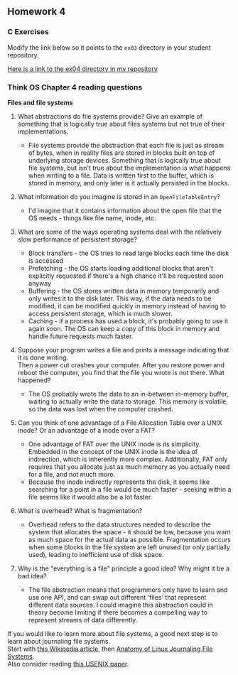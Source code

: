 ## Homework 4

### C Exercises

Modify the link below so it points to the `ex03` directory in your
student repository.

[Here is a link to the ex04 directory in my repository](https://github.com/phuston/ExercisesInC/tree/master/exercises/ex03)

### Think OS Chapter 4 reading questions

**Files and file systems**

1) What abstractions do file systems provide?  Give an example of something that is logically 
true about files systems but not true of their implementations.

    - File systems provide the abstraction that each file is just as stream of bytes, when in reality files are stored in blocks built on top of underlying storage devices. Something that is logically true about file systems, but isn't true about the implementation is what happens when writing to a file. Data is written first to the buffer, which is stored in memory, and only later is it actually persisted in the blocks.  

2) What information do you imagine is stored in an `OpenFileTableEntry`?

    - I'd imagine that it contains information about the open file that the OS needs - things like file name, inode, etc.

3) What are some of the ways operating systems deal with the relatively slow performance of persistent storage?

    - Block transfers - the OS tries to read large blocks each time the disk is accessed
    - Prefetching - the OS starts loading additional blocks that aren't explicitly requested if there's a high chance it'll be requested soon anyway
    - Buffering - the OS stores written data in memory temporarily and only writes it to the disk later. This way, if the data needs to be modified, it can be modified quickly in memory instead of having to access persistent storage, which is much slower.
    - Caching - if a process has used a block, it's probably going to use it again soon. The OS can keep a copy of this block in memory and handle future requests much faster.

4) Suppose your program writes a file and prints a message indicating that it is done writing.  
Then a power cut crashes your computer.  After you restore power and reboot the computer, you find that the 
file you wrote is not there.  What happened?
    - The OS probably wrote the data to an in-between in-memory buffer, waiting to actually write the data to storage. This memory is volatile, so the data was lost when the computer crashed.

5) Can you think of one advantage of a File Allocation Table over a UNIX inode?  Or an advantage of a inode over a FAT?
    - One advantage of FAT over the UNIX inode is its simplicity. Embedded in the concept of the UNIX inode is the idea of indirection, which is inherently more complex. Additionally, FAT only requires that you allocate just as much memory as you actually need for a file, and not much more.
    - Because the inode indirectly represents the disk, it seems like searching for a point in a file would be much faster - seeking within a file seems like it would also be a lot faster.

6) What is overhead?  What is fragmentation?
    - Overhead refers to the data structures needed to describe the system that allocates the space - it should be low, because you want as much space for the actual data as possible. Fragmentation occurs when some blocks in the file system are left unused (or only partially used), leading to inefficient use of disk space.


7) Why is the "everything is a file" principle a good idea?  Why might it be a bad idea?
    - The file abstraction means that programmers only have to learn and use one API, and can swap out different 'files' that represent different data sources. I could imagine this abstraction could in theory become limiting if there becomes a compelling way to represent streams of data differently. 

If you would like to learn more about file systems, a good next step is to learn about journaling file systems.  
Start with [this Wikipedia article](https://en.wikipedia.org/wiki/Journaling_file_system), then 
[Anatomy of Linux Journaling File Systems](http://www.ibm.com/developerworks/library/l-journaling-filesystems/index.html).  
Also consider reading [this USENIX paper](https://www.usenix.org/legacy/event/usenix05/tech/general/full_papers/prabhakaran/prabhakaran.pdf).



